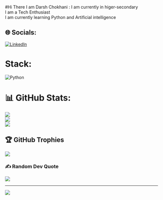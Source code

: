 #Hi There I am Darsh Chokhani :
I am currently in higer-secondary <br>I am a Tech Enthusiast<br>I am currently learning Python and Artificial intelligence 


## 🌐 Socials:
[![LinkedIn](https://img.shields.io/badge/LinkedIn-%230077B5.svg?logo=linkedin&logoColor=white)](https://linkedin.com/in/darsh-chokhani-46771b2b2) 

# Stack:
![Python](https://img.shields.io/badge/python-3670A0?style=for-the-badge&logo=python&logoColor=ffdd54)
# 📊 GitHub Stats:
![](https://github-readme-stats.vercel.app/api?username=C29-bugologist&theme=tokyonight&hide_border=false&include_all_commits=true&count_private=false)<br/>
![](https://github-readme-streak-stats.herokuapp.com/?user=C29-bugologist&theme=tokyonight&hide_border=false)<br/>
![](https://github-readme-stats.vercel.app/api/top-langs/?username=C29-bugologist&theme=tokyonight&hide_border=false&include_all_commits=true&count_private=false&layout=compact)

## 🏆 GitHub Trophies
![](https://github-profile-trophy.vercel.app/?username=C29-bugologist&theme=tokyonight&no-frame=false&no-bg=false&margin-w=4)

### ✍️ Random Dev Quote
![](https://quotes-github-readme.vercel.app/api?type=horizontal&theme=radical)

---
[![](https://visitcount.itsvg.in/api?id=C29-bugologist&icon=0&color=0)](https://visitcount.itsvg.in)

<!-- Proudly created with GPRM ( https://gprm.itsvg.in ) --> 
